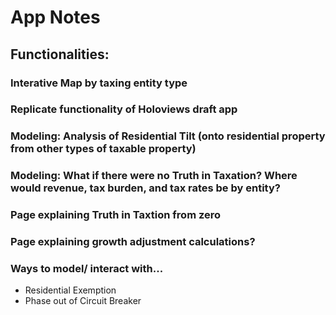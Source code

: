 # App Notes

## Functionalities:

### Interative Map by taxing entity type

### Replicate functionality of Holoviews draft app

### Modeling: Analysis of Residential Tilt (onto residential property from other types of taxable property)

### Modeling: What if there were no Truth in Taxation? Where would revenue, tax burden, and tax rates be by entity?

### Page explaining Truth in Taxtion from zero

### Page explaining growth adjustment calculations?

### Ways to model/ interact with...

- Residential Exemption
- Phase out of Circuit Breaker
